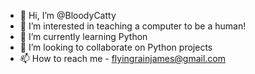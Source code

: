 - 👋 Hi, I’m @BloodyCatty
- 👀 I’m interested in teaching a computer to be a human!
- 🌱 I’m currently learning Python
- 💞️ I’m looking to collaborate on Python projects
- 📫 How to reach me - flyingrainjames@gmail.com

<!---
BloodyCatty/BloodyCatty is a ✨ special ✨ repository because its `README.md` (this file) appears on your GitHub profile.
You can click the Preview link to take a look at your changes.
--->
